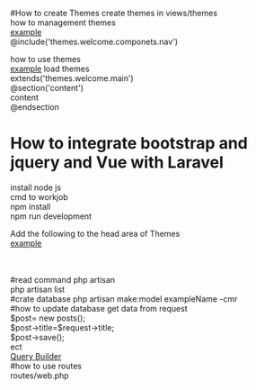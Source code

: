#How to create Themes
create themes in views/themes<br>
how to management themes<br>
 <a href="https://github.com/bird2477/laravel/blob/master/resources/views/themes/welcome/main.blade.php" >example<a><br>
@include('themes.welcome.componets.nav')<br>

how to use themes<br>
<a href="https://github.com/bird2477/laravel/blob/master/resources/views/index.blade.php" >example<a>
load themes<br>
extends('themes.welcome.main')<br>
@section('content')<br>
content <br>
@endsection<br>

# How to integrate bootstrap and jquery and Vue with Laravel
install node js<br>
cmd to workjob<br>
npm install<br>
npm run development<br>

Add the following to the head area of Themes<br>
 <a href="https://github.com/bird2477/laravel/blob/master/resources/views/themes/welcome/main.blade.php" >example</a><br>
 <link href="/css/app.css" rel ><br>
<script src"/js/app.js" ></script><br>
#read command php artisan<br>
php  artisan list <br>
#crate database 
php  artisan make:model exampleName -cmr <br>
#how to update database
get data from request <br>
$post= new posts(); <br>
$post->title=$request->title; <br>
$post->save(); <br>
ect  <br>
<a href="https://laravel.com/docs/5.6/queries" > Query Builder</a><br>
#how to use routes<br>
routes/web.php<br>


